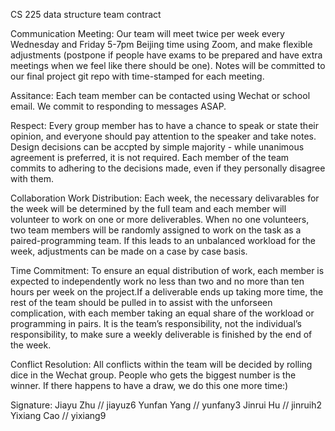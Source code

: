 CS 225 data structure team contract



Communication
Meeting: Our team will meet twice per week every Wednesday and Friday 5-7pm Beijing time using Zoom, and make flexible adjustments (postpone if people have exams to be prepared and have extra meetings when we feel like there should be one). Notes will be committed to our final project git repo with time-stamped for each meeting.

Assitance: Each team member can be contacted using Wechat or school email. We commit to responding to messages ASAP. 

Respect: Every group member has to have a chance to speak or state their opinion, and everyone should pay attention to the speaker and take notes. Design decisions can be accpted by simple majority - while unanimous agreement is preferred, it is not required. Each member of the team commits to adhering to the decisions made, even if they personally disagree with them.

Collaboration
Work Distribution: Each week, the necessary delivarables for the week will be determined by the full team and each member will volunteer to work on one or more deliverables. When no one volunteers, two team members will be randomly assigned to work on the task as a paired-programming team. If this leads to an unbalanced workload for the week, adjustments can be made on a case by case basis.

Time Commitment: To ensure an equal distribution of work, each member is expected to independently work no less than two and no more than ten hours per week on the project.If a deliverable ends up taking more time, the rest of the team should be pulled in to assist with the unforseen complication, with each member taking an equal share of the workload or programming in pairs. It is the team’s responsibility, not the individual’s responsibility, to make sure a weekly deliverable is finished by the end of the week.

Conflict Resolution: All conflicts within the team will be decided by rolling dice in the Wechat group. People who gets the biggest number is the winner. If there happens to have a draw, we do this one more time:)

Signature: 
Jiayu Zhu //  jiayuz6
Yunfan Yang  // yunfany3
Jinrui Hu  // jinruih2
Yixiang Cao // yixiang9

